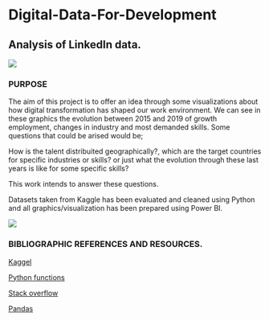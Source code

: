 # Digital-Data-For-Development

## Analysis of LinkedIn data.

![](https://blogs.iadb.org/administracion-publica/wp-content/uploads/sites/21/2021/07/Digitalization-1536x826.jpg)

### PURPOSE

The aim of this project is to offer an idea through some visualizations about how digital transformation has shaped our work environment. We can see in these graphics the evolution between 2015 and 2019 of growth employment, changes in industry and most demanded skills. Some questions that could be arised would be;

How is the talent distribuited geographically?, which are the target countries for specific industries or skills? or just what the evolution through these last years is like for some specific skills?

This work intends to answer these questions. 

Datasets taken from Kaggle has been evaluated and cleaned using Python and all graphics/visualization has been prepared using Power BI.


![](https://f.hubspotusercontent30.net/hubfs/3277184/FEATURED-SERVICE-talent-mapping.jpg)

### BIBLIOGRAPHIC REFERENCES AND RESOURCES.

[Kaggel](https://www.kaggle.com/datasets/salehahmedrony/linkedin-digital-data)

[Python functions](https://docs.python.org/3/library/functions.html)

[Stack overflow](https://stackoverflow.com/)

[Pandas](https://pandas.pydata.org/)
